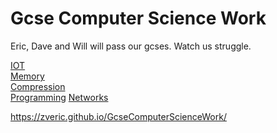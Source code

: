 # Gcse Computer Science Work
Eric, Dave and Will will pass our gcses.
Watch us struggle.


[IOT](https://github.com/zveric/GcseComputerScienceWork/tree/main/IOT)                               
[Memory](https://github.com/zveric/GcseComputerScienceWork/tree/main/Memory%20)  
[Compression](https://github.com/zveric/GcseComputerScienceWork/tree/main/Compression)  
[Programming](https://github.com/zveric/GcseComputerScienceWork/tree/main/Programming) 
[Networks](https://github.com/zveric/GcseComputerScienceWork/tree/main/Networking)


https://zveric.github.io/GcseComputerScienceWork/
